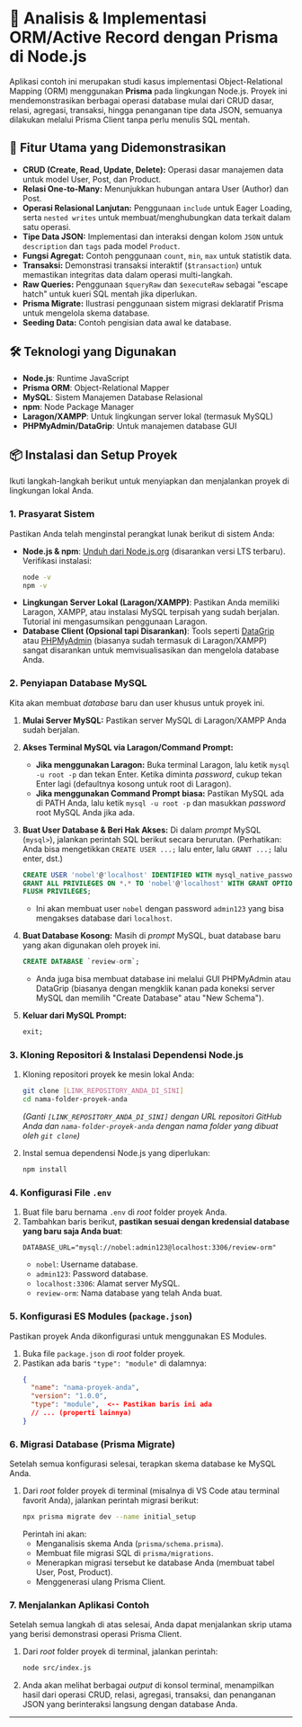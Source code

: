 # 🚀 Analisis & Implementasi ORM/Active Record dengan Prisma di Node.js



Aplikasi contoh ini merupakan studi kasus implementasi Object-Relational Mapping (ORM) menggunakan **Prisma** pada lingkungan Node.js. Proyek ini mendemonstrasikan berbagai operasi database mulai dari CRUD dasar, relasi, agregasi, transaksi, hingga penanganan tipe data JSON, semuanya dilakukan melalui Prisma Client tanpa perlu menulis SQL mentah.

## 🌟 Fitur Utama yang Didemonstrasikan

* **CRUD (Create, Read, Update, Delete):** Operasi dasar manajemen data untuk model User, Post, dan Product.
* **Relasi One-to-Many:** Menunjukkan hubungan antara User (Author) dan Post.
* **Operasi Relasional Lanjutan:** Penggunaan `include` untuk Eager Loading, serta `nested writes` untuk membuat/menghubungkan data terkait dalam satu operasi.
* **Tipe Data JSON:** Implementasi dan interaksi dengan kolom `JSON` untuk `description` dan `tags` pada model `Product`.
* **Fungsi Agregat:** Contoh penggunaan `count`, `min`, `max` untuk statistik data.
* **Transaksi:** Demonstrasi transaksi interaktif (`$transaction`) untuk memastikan integritas data dalam operasi multi-langkah.
* **Raw Queries:** Penggunaan `$queryRaw` dan `$executeRaw` sebagai "escape hatch" untuk kueri SQL mentah jika diperlukan.
* **Prisma Migrate:** Ilustrasi penggunaan sistem migrasi deklaratif Prisma untuk mengelola skema database.
* **Seeding Data:** Contoh pengisian data awal ke database.

## 🛠️ Teknologi yang Digunakan

* **Node.js**: Runtime JavaScript
* **Prisma ORM**: Object-Relational Mapper
* **MySQL**: Sistem Manajemen Database Relasional
* **npm**: Node Package Manager
* **Laragon/XAMPP**: Untuk lingkungan server lokal (termasuk MySQL)
* **PHPMyAdmin/DataGrip**: Untuk manajemen database GUI

## 📦 Instalasi dan Setup Proyek

Ikuti langkah-langkah berikut untuk menyiapkan dan menjalankan proyek di lingkungan lokal Anda.

### 1. Prasyarat Sistem

Pastikan Anda telah menginstal perangkat lunak berikut di sistem Anda:

* **Node.js & npm**: [Unduh dari Node.js.org](https://nodejs.org/) (disarankan versi LTS terbaru).
    Verifikasi instalasi:
    ```bash
    node -v
    npm -v
    ```
* **Lingkungan Server Lokal (Laragon/XAMPP)**: Pastikan Anda memiliki Laragon, XAMPP, atau instalasi MySQL terpisah yang sudah berjalan. Tutorial ini mengasumsikan penggunaan Laragon.
* **Database Client (Opsional tapi Disarankan)**: Tools seperti [DataGrip](https://www.jetbrains.com/datagrip/) atau [PHPMyAdmin](https://www.phpmyadmin.net/) (biasanya sudah termasuk di Laragon/XAMPP) sangat disarankan untuk memvisualisasikan dan mengelola database Anda.

### 2. Penyiapan Database MySQL

Kita akan membuat *database* baru dan user khusus untuk proyek ini.

1.  **Mulai Server MySQL:**
    Pastikan server MySQL di Laragon/XAMPP Anda sudah berjalan.

2.  **Akses Terminal MySQL via Laragon/Command Prompt:**
    * **Jika menggunakan Laragon:** Buka terminal Laragon, lalu ketik `mysql -u root -p` dan tekan Enter. Ketika diminta *password*, cukup tekan Enter lagi (defaultnya kosong untuk root di Laragon).
    * **Jika menggunakan Command Prompt biasa:** Pastikan MySQL ada di PATH Anda, lalu ketik `mysql -u root -p` dan masukkan *password* root MySQL Anda jika ada.

3.  **Buat User Database & Beri Hak Akses:**
    Di dalam *prompt* MySQL (`mysql>`), jalankan perintah SQL berikut secara berurutan. (Perhatikan: Anda bisa mengetikkan `CREATE USER ...;` lalu enter, lalu `GRANT ...;` lalu enter, dst.)
    ```sql
    CREATE USER 'nobel'@'localhost' IDENTIFIED WITH mysql_native_password BY 'admin123';
    GRANT ALL PRIVILEGES ON *.* TO 'nobel'@'localhost' WITH GRANT OPTION;
    FLUSH PRIVILEGES;
    ```
    * Ini akan membuat user `nobel` dengan password `admin123` yang bisa mengakses database dari `localhost`.

4.  **Buat Database Kosong:**
    Masih di *prompt* MySQL, buat database baru yang akan digunakan oleh proyek ini.
    ```sql
    CREATE DATABASE `review-orm`;
    ```
    * Anda juga bisa membuat database ini melalui GUI PHPMyAdmin atau DataGrip (biasanya dengan mengklik kanan pada koneksi server MySQL dan memilih "Create Database" atau "New Schema").

5.  **Keluar dari MySQL Prompt:**
    ```sql
    exit;
    ```

### 3. Kloning Repositori & Instalasi Dependensi Node.js

1.  Kloning repositori proyek ke mesin lokal Anda:
    ```bash
    git clone [LINK_REPOSITORY_ANDA_DI_SINI]
    cd nama-folder-proyek-anda
    ```
    *(Ganti `[LINK_REPOSITORY_ANDA_DI_SINI]` dengan URL repositori GitHub Anda dan `nama-folder-proyek-anda` dengan nama folder yang dibuat oleh `git clone`)*

2.  Instal semua dependensi Node.js yang diperlukan:
    ```bash
    npm install
    ```

### 4. Konfigurasi File `.env`

1.  Buat file baru bernama `.env` di *root* folder proyek Anda.
2.  Tambahkan baris berikut, **pastikan sesuai dengan kredensial database yang baru saja Anda buat**:
    ```dotenv
    DATABASE_URL="mysql://nobel:admin123@localhost:3306/review-orm"
    ```
    * `nobel`: Username database.
    * `admin123`: Password database.
    * `localhost:3306`: Alamat server MySQL.
    * `review-orm`: Nama database yang telah Anda buat.

### 5. Konfigurasi ES Modules (`package.json`)

Pastikan proyek Anda dikonfigurasi untuk menggunakan ES Modules.

1.  Buka file `package.json` di *root* folder proyek.
2.  Pastikan ada baris `"type": "module"` di dalamnya:
    ```json
    {
      "name": "nama-proyek-anda",
      "version": "1.0.0",
      "type": "module",  <-- Pastikan baris ini ada
      // ... (properti lainnya)
    }
    ```

### 6. Migrasi Database (Prisma Migrate)

Setelah semua konfigurasi selesai, terapkan skema database ke MySQL Anda.

1.  Dari *root* folder proyek di terminal (misalnya di VS Code atau terminal favorit Anda), jalankan perintah migrasi berikut:
    ```bash
    npx prisma migrate dev --name initial_setup
    ```
    Perintah ini akan:
    * Menganalisis skema Anda (`prisma/schema.prisma`).
    * Membuat file migrasi SQL di `prisma/migrations`.
    * Menerapkan migrasi tersebut ke database Anda (membuat tabel User, Post, Product).
    * Menggenerasi ulang Prisma Client.

### 7. Menjalankan Aplikasi Contoh

Setelah semua langkah di atas selesai, Anda dapat menjalankan skrip utama yang berisi demonstrasi operasi Prisma Client.

1.  Dari *root* folder proyek di terminal, jalankan perintah:
    ```bash
    node src/index.js
    ```
2.  Anda akan melihat berbagai *output* di konsol terminal, menampilkan hasil dari operasi CRUD, relasi, agregasi, transaksi, dan penanganan JSON yang berinteraksi langsung dengan database Anda.

---

